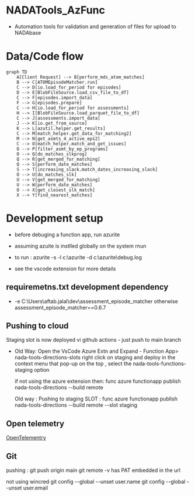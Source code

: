 
# NADATools_AzFunc

- Automation tools for validation and generation of files for upload to NADAbase

# Data/Code flow

```mermaid
graph TD
    A[Client Request] --> B[perform_mds_atom_matches]
    B --> C[ATOMEpisodeMatcher.run]
    C --> D[io.load_for_period for episodes]
    D --> E[BlobFileSource.load_csv_file_to_df]
    C --> F[episodes.import_data]
    F --> G[episodes.prepare]
    C --> H[io.load_for_period for assessments]
    H --> I[BlobFileSource.load_parquet_file_to_df]
    C --> J[assessments.import_data]
    J --> K[io.get_from_source]
    K --> L[azutil.helper.get_results]
    C --> M[match_helper.get_data_for_matching2]
    M --> N[get_asmts_4_active_eps2]
    C --> O[match_helper.match_and_get_issues]
    O --> P[filter_asmt_by_ep_programs]
    O --> Q[do_matches_slkprog]
    Q --> R[get_merged_for_matching]
    Q --> S[perform_date_matches]
    S --> T[increasing_slack.match_dates_increasing_slack]
    O --> U[do_matches_slk]
    U --> V[get_merged_for_matching]
    U --> W[perform_date_matches]
    O --> X[get_closest_slk_match]
    X --> Y[find_nearest_matches]
```

# Development setup

- before debuging a function app, run azurite
- assuming azuite is instlled globally on the system rnun

- to run : azurite -s -l c:\azurite -d c:\azurite\debug.log
- see the vscode extension for more details

## requiremetns.txt development dependency

- -e C:\\Users\\aftab.jalal\\dev\\assessment_episode_matcher
otherwise 
assessment_episode_matcher==0.6.7

## Pushing to cloud

Staging slot is now deployed vi github actions - just push to main branch

- Old Way: Open the VsCode Azure Extn and Expand - Function App> nada-tools-directions-slots
  right click on staging and deploy
  in the context menu that pop-up on the top , select the nada-tools-functions-staging option

  if not using the azure extension then:
  func azure functionapp publish nada-tools-directions --build remote

  Old way : Pushing to staging SLOT :
  func azure functionapp publish nada-tools-directions --build remote --slot staging

## Open telemetry

[OpenTelementry](https://github.com/Azure/azure-sdk-for-python/tree/main/sdk/monitor/azure-monitor-opentelemetry/samples/logging)


## Git
pushing : git push origin main 
git remote -v 
 has PAT embedded in the url

 not using wincred
 git config --global --unset user.name
  git config --global --unset user.email